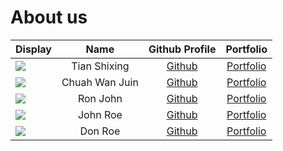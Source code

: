 # About us

Display |      Name      |        Github Profile         | Portfolio 
--------|:--------------:|:-----------------------------:|:---------:
![](https://via.placeholder.com/100.png?text=Photo) |    Tian Shixing   | [Github](https://github.com/tsx0314) | [Portfolio](docs/team/johndoe.md)
![](https://via.placeholder.com/100.png?text=Photo) | Chuah Wan Juin | [Github](https://github.com/wanjuin) | [Portfolio](docs/team/johndoe.md)
![](https://via.placeholder.com/100.png?text=Photo) |    Ron John    | [Github](https://github.com/) | [Portfolio](docs/team/johndoe.md)
![](https://via.placeholder.com/100.png?text=Photo) |    John Roe    | [Github](https://github.com/) | [Portfolio](docs/team/johndoe.md)
![](https://via.placeholder.com/100.png?text=Photo) |    Don Roe     | [Github](https://github.com/) | [Portfolio](docs/team/johndoe.md)
